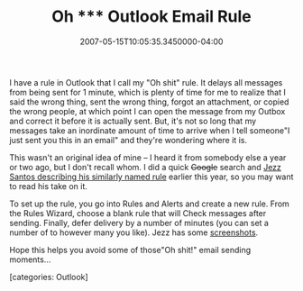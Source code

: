 ﻿---
title: Oh *** Outlook Email Rule
date: "2007-05-15T10:05:35.3450000-04:00"
description: I have a rule in Outlook that I call my " Oh shit" rule. It delays all messages from being sent for 1 minute, which is plenty of time for me to realize that I said the wrong thing, sent the wrong thing, forgot an attachment, or copied the wrong people, at which point I can open the message from my Outbox and correct it before it is actually sent.
featuredImage: img/oh-outlook-email-rule-featured.png
---

I have a rule in Outlook that I call my "Oh shit" rule. It delays all messages from being sent for 1 minute, which is plenty of time for me to realize that I said the wrong thing, sent the wrong thing, forgot an attachment, or copied the wrong people, at which point I can open the message from my Outbox and correct it before it is actually sent. But, it's not so long that my messages take an inordinate amount of time to arrive when I tell someone"I just sent you this in an email" and they're wondering where it is.

This wasn't an original idea of mine – I heard it from somebody else a year or two ago, but I don't recall whom. I did a quick ~~Google~~ search and [Jezz Santos describing his similarly named rule](http://blogs.msdn.com/jezzsa/archive/2007/01/16/the-oh-shit-email-rule.aspx) earlier this year, so you may want to read his take on it.

To set up the rule, you go into Rules and Alerts and create a new rule. From the Rules Wizard, choose a blank rule that will Check messages after sending. Finally, defer delivery by a number of minutes (you can set a number of to however many you like). Jezz has some [screenshots](http://blogs.msdn.com/jezzsa/archive/2007/01/16/the-oh-shit-email-rule.aspx).

Hope this helps you avoid some of those"Oh shit!" email sending moments…

\[categories: Outlook]

